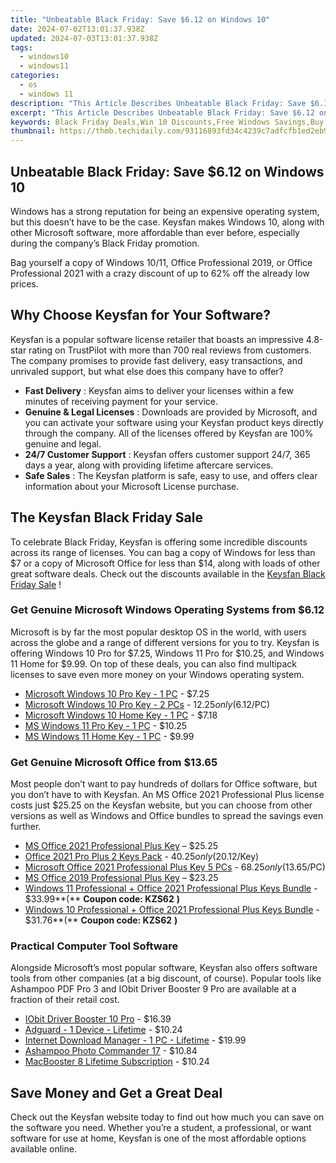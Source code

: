 ```yaml
---
title: "Unbeatable Black Friday: Save $6.12 on Windows 10"
date: 2024-07-02T13:01:37.938Z
updated: 2024-07-03T13:01:37.938Z
tags:
  - windows10
  - windows11
categories:
  - os
  - windows 11
description: "This Article Describes Unbeatable Black Friday: Save $6.12 on Windows 10"
excerpt: "This Article Describes Unbeatable Black Friday: Save $6.12 on Windows 10"
keywords: Black Friday Deals,Win 10 Discounts,Free Windows Savings,Buy Windows 10,$6.12 Off Windows,Exclusive Tech Sales,Affordable PC Upgrade
thumbnail: https://thmb.techidaily.com/93116893fd34c4239c7adfcfb1ed2eb9afdd0b3ec4eb0ecc53392c491facd138.png
---
```


## Unbeatable Black Friday: Save $6.12 on Windows 10

 Windows has a strong reputation for being an expensive operating system, but this doesn’t have to be the case. Keysfan makes Windows 10, along with other Microsoft software, more affordable than ever before, especially during the company’s Black Friday promotion.

 Bag yourself a copy of Windows 10/11, Office Professional 2019, or Office Professional 2021 with a crazy discount of up to 62% off the already low prices.

## Why Choose Keysfan for Your Software?

 Keysfan is a popular software license retailer that boasts an impressive 4.8-star rating on TrustPilot with more than 700 real reviews from customers. The company promises to provide fast delivery, easy transactions, and unrivaled support, but what else does this company have to offer?

* **Fast Delivery** : Keysfan aims to deliver your licenses within a few minutes of receiving payment for your service.
* **Genuine & Legal Licenses** : Downloads are provided by Microsoft, and you can activate your software using your Keysfan product keys directly through the company. All of the licenses offered by Keysfan are 100% genuine and legal.
* **24/7 Customer Support** : Keysfan offers customer support 24/7, 365 days a year, along with providing lifetime aftercare services.
* **Safe Sales** : The Keysfan platform is safe, easy to use, and offers clear information about your Microsoft License purchase.

## The Keysfan Black Friday Sale

 To celebrate Black Friday, Keysfan is offering some incredible discounts across its range of licenses. You can bag a copy of Windows for less than $7 or a copy of Microsoft Office for less than $14, along with loads of other great software deals. Check out the discounts available in the [Keysfan Black Friday Sale](https://www.keysfan.com/black-friday-sale-storm.html?ksf=vky35) !

### Get Genuine Microsoft Windows Operating Systems from $6.12

 Microsoft is by far the most popular desktop OS in the world, with users across the globe and a range of different versions for you to try. Keysfan is offering Windows 10 Pro for $7.25, Windows 11 Pro for $10.25, and Windows 11 Home for $9.99\. On top of these deals, you can also find multipack licenses to save even more money on your Windows operating system.

* [Microsoft Windows 10 Pro Key - 1 PC](https://www.keysfan.com/microsoft-windows-10-pro-key.html?ksf=vky35) \- $7.25
* [Microsoft Windows 10 Pro Key - 2 PCs](https://www.keysfan.com/microsoft-windows-10-pro-key-2-pcs.html?ksf=vky35) \- $12.25 only ($6.12/PC)
* [Microsoft Windows 10 Home Key - 1 PC](https://www.keysfan.com/microsoft-windows-10-home-key.html?ksf=vky35) \- $7.18
* [MS Windows 11 Pro Key - 1 PC](https://www.keysfan.com/ms-microsoft-windows-11-pro-key.html?ksf=vky35) \- $10.25
* [MS Windows 11 Home Key - 1 PC](https://www.keysfan.com/windows-11-home-key-1-pc.html?ksf=vky35) \- $9.99

### Get Genuine Microsoft Office from $13.65

 Most people don’t want to pay hundreds of dollars for Office software, but you don’t have to with Keysfan. An MS Office 2021 Professional Plus license costs just $25.25 on the Keysfan website, but you can choose from other versions as well as Windows and Office bundles to spread the savings even further.

* [MS Office 2021 Professional Plus Key](https://www.keysfan.com/ms-office-2021-pro-plus-key.html?ksf=vky35) – $25.25
* [Office 2021 Pro Plus 2 Keys Pack](https://www.keysfan.com/2-office-2021-pro-plus-keys-pack.html?ksf=vky35) \- $40.25 only ($20.12/Key)
* [Microsoft Office 2021 Professional Plus Key 5 PCs](https://www.keysfan.com/office-2021-professional-plus-key-5pcs.html?ksf=vky35) \- $68.25 only ($13.65/PC)
* [MS Office 2019 Professional Plus Key](https://www.keysfan.com/ms-office-2019-pro-plus-key-1pc.html?ksf=vky35) – $23.25
* [Windows 11 Professional + Office 2021 Professional Plus Keys Bundle](https://www.keysfan.com/windows-11-pro-and-office-2021-pro-plus-key-bundle.html?ksf=vky35) \- $33.99**(** **Coupon code: KZS62** **)**
* [Windows 10 Professional + Office 2021 Professional Plus Keys Bundle](https://www.keysfan.com/windows-10-pro-and-office-2021-pro-plus-key-bundle.html?ksf=vky35) \- $31.76**(** **Coupon code: KZS62** **)**

### Practical Computer Tool Software

 Alongside Microsoft’s most popular software, Keysfan also offers software tools from other companies (at a big discount, of course). Popular tools like Ashampoo PDF Pro 3 and IObit Driver Booster 9 Pro are available at a fraction of their retail cost.

* [IObit Driver Booster 10 Pro](https://www.keysfan.com/iobit-driver-booster-10-pro.html?ksf=vky35) \- $16.39
* [Adguard - 1 Device - Lifetime](https://www.keysfan.com/adguard-for-windows-mac-android-ios.html?ksf=vky35) \- $10.24
* [Internet Download Manager - 1 PC - Lifetime](https://www.keysfan.com/internet-download-manager-1-pc-lifetime.html?ksf=vky35) \- $19.99
* [Ashampoo Photo Commander 17](https://www.keysfan.com/ashampoo-photo-commander-17.html?ksf=vky35) \- $10.84
* [MacBooster 8 Lifetime Subscription](https://www.keysfan.com/macbooster-8-lifetime-subscription.html?ksf=vky35) \- $10.24

## Save Money and Get a Great Deal

 Check out the Keysfan website today to find out how much you can save on the software you need. Whether you’re a student, a professional, or want software for use at home, Keysfan is one of the most affordable options available online.

###


<ins class="adsbygoogle"
     style="display:block"
     data-ad-format="autorelaxed"
     data-ad-client="ca-pub-7571918770474297"
     data-ad-slot="1223367746"></ins>



<ins class="adsbygoogle"
     style="display:block"
     data-ad-client="ca-pub-7571918770474297"
     data-ad-slot="8358498916"
     data-ad-format="auto"
     data-full-width-responsive="true"></ins>


